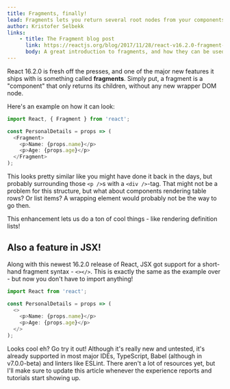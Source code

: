 ```yaml
---
title: Fragments, finally!
lead: Fragments lets you return several root nodes from your components. Finally we can skip those pesky container divs!
author: Kristofer Selbekk
links:
    - title: The Fragment blog post
      link: https://reactjs.org/blog/2017/11/28/react-v16.2.0-fragment-support.html
      body: A great introduction to fragments, and how they can be used
---
```


React 16.2.0 is fresh off the presses, and one of the major new features it ships with is something called **fragments**.
Simply put, a fragment is a "component" that only returns its children, without any new wrapper DOM node.

Here's an example on how it can look:

```javascript
import React, { Fragment } from 'react';

const PersonalDetails = props => (
  <Fragment>
    <p>Name: {props.name}</p>
    <p>Age: {props.age}</p>
  </Fragment>
);
```

This looks pretty similar like you might have done it back in the days, but probably surrounding those `<p />`s with
a `<div />`-tag. That might not be a problem for this structure, but what about components rendering table rows? Or
list items? A wrapping element would probably not be the way to go then.

This enhancement lets us do a ton of cool things - like rendering definition lists!

## Also a feature in JSX!

Along with this newest 16.2.0 release of React, JSX got support for a short-hand fragment syntax - `<></>`. This is
exactly the same as the example over - but now you don't have to import anything!

```javascript
import React from 'react';

const PersonalDetails = props => (
  <>
    <p>Name: {props.name}</p>
    <p>Age: {props.age}</p>
  </>
);
```

Looks cool eh? Go try it out! Although it's really new and untested, it's already supported in most major IDEs,
TypeScript, Babel (although in v7.0.0-beta) and linters like ESLint. There aren't a lot of resources yet, but I'll make
sure to update this article whenever the experience reports and tutorials start showing up.
